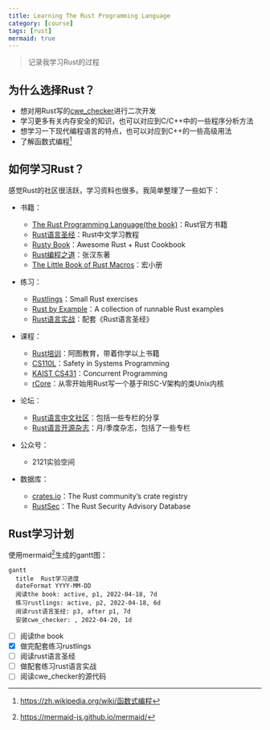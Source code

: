 ```yaml
---
title: Learning The Rust Programming Language
category: [course]
tags: [rust]
mermaid: true
---
```


> 记录我学习Rust的过程

## 为什么选择Rust？

* 想对用Rust写的[cwe_checker](https://github.com/fkie-cad/cwe_checker)进行二次开发
* 学习更多有关内存安全的知识，也可以对应到C/C++中的一些程序分析方法
* 想学习一下现代编程语言的特点，也可以对应到C++的一些高级用法
* 了解函数式编程[^fp]

## 如何学习Rust？

感觉Rust的社区很活跃，学习资料也很多。我简单整理了一些如下：

* 书籍：
  * [The Rust Programming Language(the book)](https://github.com/rust-lang/book)：Rust官方书籍
  * [Rust语言圣经](https://course.rs)：Rust中文学习教程
  * [Rusty Book](https://rusty.rs/about.html)：Awesome Rust + Rust Cookbook
  * [Rust编程之道](https://docs.rs/tao-of-rust/1.0.1/tao_of_rust/)：张汉东著
  * [The Little Book of Rust Macros](https://danielkeep.github.io/tlborm/book/index.html)：宏小册

* 练习：
  * [Rustlings](https://github.com/rust-lang/rustlings)：Small Rust exercises
  * [Rust by Example](https://doc.rust-lang.org/rust-by-example/index.html)：A collection of runnable Rust examples
  * [Rust语言实战](https://practice.rs/)：配套《Rust语言圣经》

* 课程：
  * [Rust培训](<https://rustedu.com>)：阿图教育，带着你学以上书籍
  * [CS110L](https://web.stanford.edu/class/cs110l/)：Safety in Systems Programming
  * [KAIST CS431](https://github.com/kaist-cp/cs431)：Concurrent Programming
  * [rCore](https://github.com/LearningOS/os-lectures)：从零开始用Rust写一个基于RISC-V架构的类Unix内核

* 论坛：
  * [Rust语言中文社区](https://rustcc.cn)：包括一些专栏的分享
  * [Rust语言开源杂志](https://github.com/RustMagazine)：月/季度杂志，包括了一些专栏

* 公众号：
  * 2121实验空间

* 数据库：
  * [crates.io](https://crates.io)：The Rust community’s crate registry
  * [RustSec](https://rustsec.org/advisories/)：The Rust Security Advisory Database

## Rust学习计划

使用mermaid[^mermaid]生成的gantt图：

```mermaid
gantt
  title  Rust学习进度
  dateFormat YYYY-MM-DD
  阅读the book: active, p1, 2022-04-18, 7d
  练习rustlings: active, p2, 2022-04-18, 6d
  阅读rust语言圣经: p3, after p1, 7d
  安装cwe_checker: , 2022-04-20, 1d
```

* [ ] 阅读the book
* [x] 做完配套练习rustlings
* [ ] 阅读rust语言圣经
* [ ] 做配套练习rust语言实战
* [ ] 阅读cwe_checker的源代码

[^fp]: https://zh.wikipedia.org/wiki/函数式编程
[^mermaid]: https://mermaid-js.github.io/mermaid/
